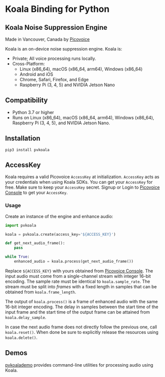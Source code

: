 # Koala Binding for Python

## Koala Noise Suppression Engine

Made in Vancouver, Canada by [Picovoice](https://picovoice.ai)

Koala is an on-device noise suppression engine. Koala is:

- Private; All voice processing runs locally.
- Cross-Platform:
  - Linux (x86_64), macOS (x86_64, arm64), Windows (x86_64)
  - Android and iOS
  - Chrome, Safari, Firefox, and Edge
  - Raspberry Pi (3, 4, 5) and NVIDIA Jetson Nano

## Compatibility

- Python 3.7 or higher
- Runs on Linux (x86_64), macOS (x86_64, arm64), Windows (x86_64), Raspberry Pi (3, 4, 5), and NVIDIA Jetson Nano.

## Installation

```console
pip3 install pvkoala
```

## AccessKey

Koala requires a valid Picovoice `AccessKey` at initialization. `AccessKey` acts as your credentials when using Koala
SDKs. You can get your `AccessKey` for free. Make sure to keep your `AccessKey` secret.
Signup or Login to [Picovoice Console](https://console.picovoice.ai/) to get your `AccessKey`.

### Usage

Create an instance of the engine and enhance audio:

```python
import pvkoala

koala = pvkoala.create(access_key='${ACCESS_KEY}')

def get_next_audio_frame():
    pass

while True:
    enhanced_audio = koala.process(get_next_audio_frame())
```

Replace `${ACCESS_KEY}` with yours obtained from [Picovoice Console](https://console.picovoice.ai/).
The input audio must come from a single-channel stream with integer 16-bit encoding. The sample rate must be identical
to `koala.sample_rate`. The stream must be split into *frames* with a fixed length in samples that can be obtained
from `koala.frame_length`.

The output of `koala.process()` is a frame of enhanced audio with the same 16-bit integer encoding. The delay in
samples between the start time of the input frame and the start time of the output frame can be attained from
`koala.delay_sample`.

In case the next audio frame does not directly follow the previous one, call `koala.reset()`.
When done be sure to explicitly release the resources using `koala.delete()`.

## Demos

[pvkoalademo](https://pypi.org/project/pvkoalademo/) provides command-line utilities for processing audio using Koala.
